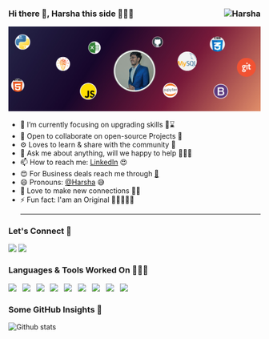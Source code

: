 
### Hi there 👋, Harsha this side 👨🏻‍💻 <img align="right" src="https://komarev.com/ghpvc/?username=Harsha97052&color=green" alt="Harsha"/> 
![header](https://github.com/Harsha97052/Harsha97052/blob/6cd04053c902e05c3b4d771a389b6264d5f9aa2f/Harsha%20Cover%20Page.png)

- 🔭 I’m currently focusing on upgrading skills 👨⌛️
- 👯 Open to collaborate on open-source Projects 🤗
- ⚙️ Loves to learn & share with the community 🐬
- 💬 Ask me about anything, will we happy to help 👦🏻🥰
- 📫 How to reach me: <a href="https://www.linkedin.com/in/sai-sree-harsha/">LinkedIn</a> 😍
- 😍 For Business deals reach me through <a href="mailto:harsdharsha@gmail.com">📩</a>
- 😄 Pronouns: <a href="https://twitter.com/HardHarsd">@Harsha</a> 😅
- 🤗 Love to make new connections 👫🐥
- ⚡ Fun fact: I'am an Original 🐺🧛🏻‍♂️🔥 <hr>
### Let's Connect 🤝
<!-- [![Linkedin Badge](https://img.shields.io/badge/-AbhinavDubey-black?style=social&logo=Linkedin&logoColor=black&link=https://www.linkedin.com/in/sai-sree-harsha/)](https://www.linkedin.com/in/sai-sree-harsha-madisetty/)&nbsp;&nbsp;&nbsp;
[![Twitter Badge](http://img.shields.io/badge/-@alex_abhi43-1ca0f1?style=social&logo=twitter&logoColor=blue&link=https://twitter.com/HardHarsd)](https://twitter.com/MadisettyHarsha)&nbsp;&nbsp;&nbsp;
[![Gmail Badge](https://img.shields.io/badge/-GMail-c14438?style=social&logo=Gmail&logoColor=red&link=mailto:harsdharsha@gmail.com)](mailto:madisettysaisreeharsha@gmail.com)&nbsp;&nbsp;&nbsp; -->

[<img src="https://img.shields.io/badge/twitter-%231DA1F2.svg?&style=for-the-badge&logo=twitter&logoColor=white" />](https://twitter.com/HardHarsd) 
[<img src="https://img.shields.io/badge/linkedin-%230077B5.svg?&style=for-the-badge&logo=linkedin&logoColor=white" />](https://www.linkedin.com/in/sai-sree-harsha/) 

### Languages & Tools Worked On 👨🏻‍💻
<code><img height="35" src="https://img.icons8.com/color/48/000000/python.png"/></code>&nbsp;&nbsp;
<code><img height="35" src="https://cdn-icons-png.flaticon.com/128/732/732220.png"></code>&nbsp;&nbsp;
<code><img height="35" src="https://upload.wikimedia.org/wikipedia/commons/thumb/e/e0/Git-logo.svg/1280px-Git-logo.svg.png"/></code>&nbsp;&nbsp;
<code><img height="35" src="https://cdn-icons-png.flaticon.com/128/919/919836.png"></code>&nbsp;&nbsp;
<code><img height="35" src="https://cdn-icons-png.flaticon.com/128/10108/10108295.png"></code>&nbsp;&nbsp;
<code><img height="35" src="https://www.esri.com/arcgis-blog/wp-content/uploads/2019/04/Jupyter_logo-e1555096127796.png"></code>&nbsp;&nbsp;
<code><img height="35" src="https://cdn-icons-png.flaticon.com/128/5968/5968292.png"></code>&nbsp;&nbsp;
<code><img height="35" src="https://cdn-icons-png.flaticon.com/128/5968/5968267.png"></code>&nbsp;&nbsp;
<code><img height="35" src="https://cdn-icons-png.flaticon.com/128/919/919826.png"></code><br>

### Some GitHub Insights 🚀
![Github stats](https://github-readme-stats.vercel.app/api?username=Harsha97052&theme=tokyonight&count_private=true&show_icons=true)
